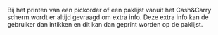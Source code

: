 Bij het printen van een pickorder of een paklijst vanuit het Cash&Carry scherm wordt er altijd gevraagd om extra info. Deze extra info kan de gebruiker dan intikken en dit kan dan geprint worden op de paklijst.